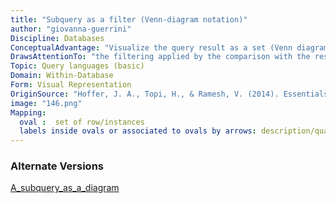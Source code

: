 ```yaml
---
title: "Subquery as a filter (Venn-diagram notation)"
author: "giovanna-guerrini"
Discipline: Databases
ConceptualAdvantage: "Visualize the query result as a set (Venn diagram), making explicit the fact that the subquery allows to filter the tuples"
DrawsAttentionTo: "the filtering applied by the comparison with the result returned by the subquery"
Topic: Query languages (basic)
Domain: Within-Database
Form: Visual Representation
OriginSource: "Hoffer, J. A., Topi, H., & Ramesh, V. (2014). Essentials of Database Management. Prentice Hall Press."
image: "146.png"
Mapping:
  oval :  set of row/instances
  labels inside ovals or associated to ovals by arrows: description/qualification of these sets of instances
---
```

### Alternate Versions
<a href="/nms/A_subquery_as_a_diagram.html">A_subquery_as_a_diagram</a>
